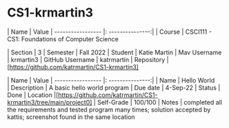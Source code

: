 # CS1-krmartin3

| Name               | Value
|  ----------------- |: ---------------:|
| Course             | CSCI111 - CS1: Foundations of Computer Science
                
| Section            | 3
| Semester           | Fall 2022
| Student            | Katie Martin
| Mav Username       | krmartin3
| GitHub Username    | katrmartin
| Repository         | [https://github.com/katrmartin/CS1-krmartin3]


| Name               | Value
|  ----------------- |: ---------------:|
| Name               | Hello World               
| Description        | A basic hello world program
| Due date           | 4-Sep-22
| Status             | Done
| Location           |[https://github.com/katrmartin/CS1-krmartin3/tree/main/project0]
| Self-Grade         | 100/100
| Notes              | completed all the requirements and tested program many times; solution accepted by kattis; screenshot found in the same location